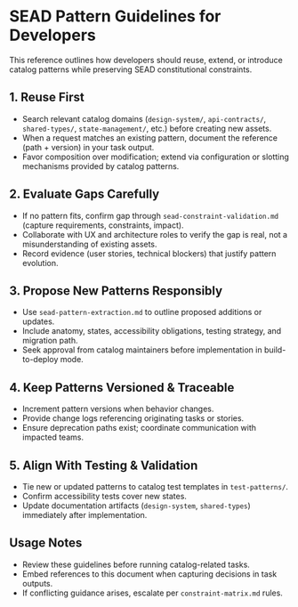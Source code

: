 <!-- Powered by SEAD-METHOD™ Core -->

# SEAD Pattern Guidelines for Developers

This reference outlines how developers should reuse, extend, or introduce catalog patterns while preserving SEAD constitutional constraints.

## 1. Reuse First
- Search relevant catalog domains (`design-system/`, `api-contracts/`, `shared-types/`, `state-management/`, etc.) before creating new assets.
- When a request matches an existing pattern, document the reference (path + version) in your task output.
- Favor composition over modification; extend via configuration or slotting mechanisms provided by catalog patterns.

## 2. Evaluate Gaps Carefully
- If no pattern fits, confirm gap through `sead-constraint-validation.md` (capture requirements, constraints, impact).
- Collaborate with UX and architecture roles to verify the gap is real, not a misunderstanding of existing assets.
- Record evidence (user stories, technical blockers) that justify pattern evolution.

## 3. Propose New Patterns Responsibly
- Use `sead-pattern-extraction.md` to outline proposed additions or updates.
- Include anatomy, states, accessibility obligations, testing strategy, and migration path.
- Seek approval from catalog maintainers before implementation in build-to-deploy mode.

## 4. Keep Patterns Versioned & Traceable
- Increment pattern versions when behavior changes.
- Provide change logs referencing originating tasks or stories.
- Ensure deprecation paths exist; coordinate communication with impacted teams.

## 5. Align With Testing & Validation
- Tie new or updated patterns to catalog test templates in `test-patterns/`.
- Confirm accessibility tests cover new states.
- Update documentation artifacts (`design-system`, `shared-types`) immediately after implementation.

## Usage Notes
- Review these guidelines before running catalog-related tasks.
- Embed references to this document when capturing decisions in task outputs.
- If conflicting guidance arises, escalate per `constraint-matrix.md` rules.
